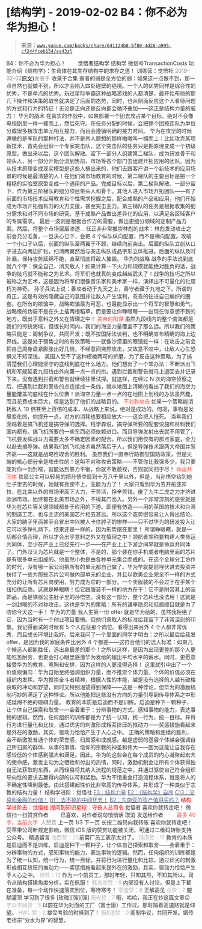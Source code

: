 # [结构学] - 2019-02-02 B4：你不必为华为担心！

> 来源：[`www.yuque.com/books/share/641124b8-5f80-4d26-a995-cf244fceb154/ss43zl`](https://www.yuque.com/books/share/641124b8-5f80-4d26-a995-cf244fceb154/ss43zl)

<ne-p id="520f42f3293818f927861ebbd5b15da4_p_0" data-lake-id="520f42f3293818f927861ebbd5b15da4_p_0"><ne-text id="u5d0df694" style="color: rgb(51, 51, 51);">B4：你不必为华为担心！</ne-text></ne-p> <ne-p id="6b215143b45768f9d78a359a724068cb" data-lake-id="6b215143b45768f9d78a359a724068cb"><ne-text id="u53257a9c" ne-fontsize="12" style="color: rgb(255, 255, 255);">原创</ne-text><ne-text id="u43c5efa8" ne-fontsize="14">觉悟者</ne-text><ne-text id="u00af0f19" ne-fontsize="14">结构学</ne-text></ne-p> <ne-p id="fafc128fe736ebe64fd01e7a364dcde8" data-lake-id="fafc128fe736ebe64fd01e7a364dcde8"><ne-text id="ud68fccfe" ne-fontsize="14" ne-bold="true" style="color: rgb(51, 51, 51);">结构学</ne-text></ne-p> <ne-p id="2a281f032481b75363180e35374e2530" data-lake-id="2a281f032481b75363180e35374e2530"><ne-text id="u3b4e6df1" ne-fontsize="14" style="color: rgb(51, 51, 51);">微信号</ne-text><ne-text id="u74e2a20f" ne-fontsize="14" style="color: rgb(51, 51, 51);">TransactionCosts</ne-text></ne-p> <ne-p id="b3cc14d3208d3bf37d54cb32f109c2de" data-lake-id="b3cc14d3208d3bf37d54cb32f109c2de"><ne-text id="u536f3a17" ne-fontsize="14" style="color: rgb(51, 51, 51);">功能介绍</ne-text><ne-text id="ub2e0aa4a" ne-fontsize="14" style="color: rgb(51, 51, 51);">《结构学》：生命体在其生存结构中的求存之道！ 训练营：觉悟社</ne-text></ne-p> <ne-p id="93c485f8509b94c1f58f6da7459c3e52" data-lake-id="93c485f8509b94c1f58f6da7459c3e52"><ne-text id="u44901268" style="color: rgb(140, 140, 140);">2019-02-02</ne-text>[<ne-text id="u2025ed0c" ne-fontsize="14">原文</ne-text>](https://mp.weixin.qq.com/s?__biz=MzIzMDYwOTM0Mg==&mid=2247483951&idx=1&sn=7850925e07db502ec2116efe0211318f&chksm=e8b19afedfc613e816bdef573343dbe2127c92d828c071510a8a8b9cb98384cdc7a6dbf8fbdd#rd))<ne-text id="u9e6bd59e" ne-fontsize="14" style="color: rgb(140, 140, 140);">发表于</ne-text></ne-p> <ne-p id="c2e20b25353faea8cb4879cf8843a0ee" data-lake-id="c2e20b25353faea8cb4879cf8843a0ee"><ne-text id="u61dba3e9" style="color: rgb(51, 51, 51);">收录于合集</ne-text></ne-p> <ne-p id="cdc9f1c3e17879f67b5d76506d5b0923" data-lake-id="cdc9f1c3e17879f67b5d76506d5b0923"><ne-text id="ue8f5f201" style="color: rgb(51, 51, 51);">弱者的弱是全方位的弱：如果这一点做不到，那一点自然也就做不到，所以才会陷入四处碰壁的绝境。一个人的优秀同样是综合性的优秀，不是单点的优秀。玩过星际争霸这种战略游戏的人都清楚，最开始布局的那几下操作和决策的取舍就决定了后面的态势，同时，也从侧面反应这个人看待问题的方式和行为的特征！无论是正向还是反向都会循环叠加——这正是结构力量的威力！</ne-text></ne-p> <ne-p id="ac2a586e59de07c5290b6ff0a5e37878" data-lake-id="ac2a586e59de07c5290b6ff0a5e37878"><ne-text id="ufcae509e" ne-bold="true" style="color: rgb(51, 51, 51);">华为的战术</ne-text></ne-p> <ne-p id="711730874cc989cd4ebd4ae7144d80fc" data-lake-id="711730874cc989cd4ebd4ae7144d80fc"><ne-text id="u90182cda" style="color: rgb(51, 51, 51);">在真实的作战中，如果部署一个团去攻占某个目标。绝对不会像电视剧里一样一拥而上，然后死守。在任务分配的时候，会把整个团按连队为单位分成很多拨攻击单元相互接力，而且会遵循明确的接力时间。</ne-text></ne-p> <ne-p id="860397cc16ec5c71ec3eef1924f9bc94" data-lake-id="860397cc16ec5c71ec3eef1924f9bc94"><ne-text id="ub2316181" style="color: rgb(51, 51, 51);">华为在攻坚的时候遵循的是军队的那种打法，并不是外人臆想的那样嗷嗷叫一拥而上：比如攻克某项新技术，首先会组织一个专家突击队，这个突击队的任务只是把原理变成一个初级原型。做出来以后，这个团队解散。留下一部分人组建第二梯队，成为研发骨干和领头人，另一部分开始分流到售前、市场等各个部门去组建开拓应用的团队。因为从技术原理变成现实模型是这些人搞出来的，他们去跟客户讲一个新技术的应用场景的时候是最清楚的人！在他们做市场教育的时候，第二梯队的主要目标是把一个粗糙的实验室原型变成一个通用的产品。完成目标以后，第二梯队解散。一部分留下，作为第三阶梯队的细分项目带头人和骨干。其他人进入市场开拓团队——有了前面的市场技术应用教育和个性需求挖掘之后，配合成熟的产品和应用，他们开始成为市场开拓强有力的火力支援，甚至突击主力。第三梯队的任务是根据收集的细分需求和对不同市场的研究，基于成熟产品做出差异化的应用，以满足各区域客户的专属需求。 最后一波则是根据合作方的需要，做出更细分领域的定制产品方案。然后，将整个市场层层渗透...</ne-text></ne-p> <ne-p id="aaa7553d04935e89f3b693a312a39d71" data-lake-id="aaa7553d04935e89f3b693a312a39d71"><ne-text id="ue0e3ccf4" style="color: rgb(51, 51, 51);">任正非非常推崇林彪的战术：林彪发动攻击之前会充分准备，一旦决心已下，会把 4 个纵队纵向配置，而不是横向配置。攻破一个小口子以后，前面的纵队至两翼于不顾，继续向前突击。后面的纵队立刻从口子进去向两边扩张，扫清两翼然后与突击纵队成品字形立体推进。后面的纵队及时补漏，保持攻势延绵不绝，直至彻底将敌人摧毁。</ne-text></ne-p> <ne-p id="60499ba22b158dd1293810b8fccb02fe" data-lake-id="60499ba22b158dd1293810b8fccb02fe"><ne-text id="ucd6ed302" ne-bold="true" style="color: rgb(51, 51, 51);">华为的战略</ne-text></ne-p> <ne-p id="77289e3e362fd03a80177a9569af22ee" data-lake-id="77289e3e362fd03a80177a9569af22ee"><ne-text id="u00047677" style="color: rgb(51, 51, 51);">战争的手法说到底就八个字：保全自己，消灭敌人！如果计算一下火力和规模就能绝对胜负的话，战争的技巧就不能称之为艺术。将军们也就真的变成赳赳武夫了！战争的技巧之所以被称之为艺术，这是因为将军们很像音乐家和美术家一样，演绎出不可量化的化腐朽为神奇。</ne-text></ne-p> <ne-p id="a7a998f8a15a567fdabbc800c866168c" data-lake-id="a7a998f8a15a567fdabbc800c866168c"><ne-text id="u56af2c05" style="color: rgb(51, 51, 51);">孙子兵法上说：善攻者动于九天之上，善守者藏于九地之下。所谓的奇正，这是有效的隐藏自己的意图并让敌人产生误判，乖乖的钻进自己编织的圈套。在所有的欺骗中，战略欺骗最为可恶，也最能显示出一个将军的智慧和勇气。战略级的伪装不是在头上插两根稻草，而是要让你睁眼瞎——出现在你意想不到的地方，既出乎意料之外又在情理之中！</ne-text></ne-p> <ne-p id="26cade61deaff383e3b490d055a18089" data-lake-id="26cade61deaff383e3b490d055a18089"><ne-text id="u733a1bdd" ne-bold="true" style="color: rgb(255, 76, 65);">美帝的阳谋</ne-text></ne-p> <ne-p id="bac72f4a80e9c8d72c79f4f4549bb5b0" data-lake-id="bac72f4a80e9c8d72c79f4f4549bb5b0"><ne-text id="u053fccc5" style="color: rgb(51, 51, 51);">虽然九段线内的整个南海都是我们的传统海域，但很长时间内，我们的海空力量覆盖不了那么远。所以我们的策略只能是：阁制争议，共同开发；既不按国际法谈判，也不明确宣布精确的海上边界线。这是处于弱势之时的有效策略——就像沙漠里的眼镜蛇一样：在攻击之前会把自己周身盘紧膨胀出好几倍，不经意间突然攻击，又故意不咬中，让敌人心生恐惧又不知深浅。</ne-text></ne-p> <ne-p id="58403cc7e1e898b1040c8303084331c6" data-lake-id="58403cc7e1e898b1040c8303084331c6"><ne-text id="u3a517918" style="color: rgb(51, 51, 51);">美国人受不了这种模棱两可的折磨，为了反击这种策略，为了搞清楚我们心理能坚守的底线到底在什么地方。他们想出了一个笨办法：不断派出飞机和军舰延着九段线由外向里一点一点的拱。遇到拦截和警告就马上退回去并记录下来，没有遇到拦截和警告就继续往里试探。就这样，在经过 N 次的海空侦察之后，把遇到拦截和警告的点连接成一条线，就从地图上清晰的看出了我们的海空力量能覆盖的底线在什么位置！派海空力量一点一点的在地图上划线的办法虽然蠢，而且花费成本巨大，但是达到了他们的战略目的。</ne-text></ne-p> <ne-p id="5f1dd6c6228e86e2e58c8e76c8fcd9f2" data-lake-id="5f1dd6c6228e86e2e58c8e76c8fcd9f2"><ne-text id="u823d3aa2" ne-bold="true" style="color: rgb(255, 76, 65);">不对称攻击</ne-text></ne-p> <ne-p id="e2da094233dc786b15b15c622a86b594" data-lake-id="e2da094233dc786b15b15c622a86b594"><ne-text id="u0b110a75" style="color: rgb(51, 51, 51);">如果一个策略能消耗敌人 10 倍甚至上百倍的成本，从战略上来说，绝对是成功的。何况，事物是发展变化的，你提升一点，对方的消耗也要相应放大——这会把人拖死。</ne-text></ne-p> <ne-p id="43c38d03584af2a9617999e5f9cff136" data-lake-id="43c38d03584af2a9617999e5f9cff136"><ne-text id="u9a7608ec" style="color: rgb(51, 51, 51);">当年我们面临着是搞飞机还是搞导弹的选择。钱学森说，搞导弹所要的配套设施和材料我们国内都有。搞飞机所要的一些东西必须依赖进口。而且导弹发射出去就不用管了，飞机要发挥战斗力需要太多不确定因素的配合。所以我们用仅有的那点家底，全力以赴去搞导弹。结果我们的飞机技术虽然落后于人，但是导弹技术跟两大帝国并驾齐驱——这就是战略性取舍的胜利。</ne-text></ne-p> <ne-p id="55a6fc7ab95cdfcfaf108fef1f365bbe" data-lake-id="55a6fc7ab95cdfcfaf108fef1f365bbe"><ne-text id="ub69651b4" style="color: rgb(51, 51, 51);">虽然我们一直奉行防御型国防政策，但是尖端的核心部分全是攻击性的！这叫不对称攻击策略——不管你比我强多少，我只要能对你一剑封喉，就能达到暴力平衡，你就不敢藐视，否则就同归于尽！</ne-text></ne-p> <ne-p id="932065d15d05d2d77860e0ba635ddb21" data-lake-id="932065d15d05d2d77860e0ba635ddb21"><ne-text id="ud4d54a22" ne-bold="true" style="color: rgb(255, 76, 65);">命运共同体</ne-text></ne-p> <ne-p id="c195866a4df2ef99b1bb8641c9c53ca2" data-lake-id="c195866a4df2ef99b1bb8641c9c53ca2"><ne-text id="u25c6fe79" style="color: rgb(51, 51, 51);">铁扇公主可以轻易的把孙悟空扇到十万八千里以外，但是，当孙悟空钻到她肚子里去的时候，她就有劲使不上，无能为力了！</ne-text></ne-p> <ne-p id="4402f6bd5d0e3cb35fd28972802c63c4" data-lake-id="4402f6bd5d0e3cb35fd28972802c63c4"><ne-text id="u777e8eb1" style="color: rgb(51, 51, 51);">大家只看到华为去开拓亚非拉，在北美以外的市场里面下大力，干苦活，挣辛苦钱。废了九牛二虎之力才挤进欧洲市场。始终都在北美市场之外，不得其门而入。另外一个非常深刻的感受就是华为在芯片等关键领域都处于应用的下游。即便有仿造——用的英国的技术和台湾的制造工艺，也与主流的美国芯片相去甚远。所以这个态势很容易让人得出结论。大家的脑子里面甚至会冒出中兴被人卡住脖子的惨样——只不过华为的研发投入让它可以多挣扎两下。结果还是一样的，因为形势摆在那里！</ne-text></ne-p> <ne-p id="bb2c0116752331258a8fc245dd0b28a3" data-lake-id="bb2c0116752331258a8fc245dd0b28a3"><ne-text id="u574df4c1" ne-bold="true" style="color: rgb(51, 51, 51);">所谓睁眼瞎，就是一切都合情合理，所以才会出乎意料之外又在情理之中！</ne-text><ne-text id="u6efe2b3e" style="color: rgb(51, 51, 51);">领航者宣称要构建人类命运共同体，至少在产业上已经先行一步——在产业上上下游之间早就是命运共同体了。门外汉认为芯片就是一个整体，不是的，那个装在你手机或者电脑里面的芯片是有很多单元组成的。他虽然小也是由各种单元集合而成的。在这个全球分工协作的时代，没有哪一家公司把所有的单元都自己做了。华为早就提前埋伏进去投资并扶持了一些为那些芯片公司做内部单元的企业，并且以欧美企业完全不一样的方式充分的让所有芯片商使用，努力成为它的一部分。一个卖服装的不会过于在乎某个纽扣供应商。这就是睁眼瞎！但它跟服装不一样的地方在于：它不是附带其上的装饰品，而是铁扇公主肚子里的孙悟空。没有这一部分，整个芯片也没法用！这就是一剑封喉的不对称攻击。这也是华为的策略：</ne-text><ne-text id="u3f79239f" ne-bold="true" style="color: rgb(51, 51, 51);">所有的谦卑隐忍和低眉顺目就是为了防你今天这一手！</ne-text></ne-p> <ne-p id="57edfc25d8fddde12672093baa5bf1a7" data-lake-id="57edfc25d8fddde12672093baa5bf1a7"><ne-text id="u2aff8910" ne-bold="true" style="color: rgb(51, 51, 51);">华为的力量</ne-text></ne-p> <ne-p id="ed177f50f0529a1f5434b30afa8619ff" data-lake-id="ed177f50f0529a1f5434b30afa8619ff"><ne-text id="ubcc016fd" style="color: rgb(51, 51, 51);">我人生第一份 offer 就是华为给的，虽然我拒绝了它，因为当时有一个创业项目要搞。但他们录取人的标准给我留下了非常深刻的印象。我记得面试的时候有 5 个人应征那个岗位。看得出来另外 4 个人都非常优秀，而且成长环境比我好。后来我问了一个里面的同学才明白：之所以最后给我发 offer，是因为我的家庭条件比另外 4 个都差——这符合他们的选人标准：如果几个候选人都能胜任，选出身最差的那个！之所以这样，是因为出现更差的那个人更能吃苦耐劳，也更会打心眼里感激华为发给的超出平均水平的薪水。同时，更愿意接受华为的教育、熏陶和安排，因为这样的人更没得选择！</ne-text></ne-p> <ne-p id="6d2a824309dcb4a3e67630883a284b19" data-lake-id="6d2a824309dcb4a3e67630883a284b19"><ne-text id="uebc41eaf" style="color: rgb(51, 51, 51);">这里就引申出了一个价值观偏向：华为自始至终强调组织力量，而不推崇个体力量。个体的价值必须在组织内发挥。</ne-text><ne-text id="u16907c84" ne-bold="true" style="color: rgb(51, 51, 51);">华为推崇奋斗者精神，根据人性的本能，越是没有选择的人越有破格获取的冲动和野望，同时又特别渴望得到保障——这是一种悖论，但华为的激励机制巧妙的满足了这种悖论。</ne-text><ne-text id="u9fec9fab" style="color: rgb(51, 51, 51);">所以他能把这些没有方向的力量引导到传导体系之中形成延绵不绝的磅礴力量。</ne-text></ne-p> <ne-p id="add3378bd796bad742e4979f037fb7d1" data-lake-id="add3378bd796bad742e4979f037fb7d1"><ne-text id="u93bfb619" style="color: rgb(51, 51, 51);">教育的本质是启迪而不是训练。启迪是种下一颗种子，让个体自己探索和取舍——会着重于：分辨事物的方式，感知事物的能力，表达事物的逻辑。然而，</ne-text><ne-text id="u014de4ea" ne-bold="true" style="color: rgb(51, 51, 51);">任何组织的训练都是为了统一认知，统一行为，统一目标。并将行为进行量化和比较，通过优劣的刺激形成相互挤压的推动力</ne-text><ne-text id="ufa5ce00e" style="color: rgb(51, 51, 51);">——奖惩措施看起来是外在的激励，其实，驱动力恰恰产生于人心之中。</ne-text></ne-p> <ne-p id="01b3a933df9d421c823337dae30b9a08" data-lake-id="01b3a933df9d421c823337dae30b9a08"><ne-text id="ud3c4f9e4" ne-bold="true" style="color: rgb(51, 51, 51);">正确的策略和连续的胜利，会不断激发普通个体的荣誉感，归属感和成就感。越是虚弱的基层个体越会强调自己所归属的群体、从事的事情、信仰的宗教的神圣和伟大——因为这能让自我存在感较低的个体感到强大和满足。</ne-text><ne-text id="ua6b0ad8f" style="color: rgb(51, 51, 51);">因此，华为的这些会在每个成员的内心凝聚起宏大的使命感，激发主动为之牺牲和付出的热情，同时，激励机制会让所有个体获得独自无法获取的东西，从而轻易将其纳入流程的规范之中，并通过驱使自己符合组织导向性的要求去赢得内部的认可和奖励。华为不惜重金打造流程体系，就是将人的不确定性降到最低。由此搭建起性价比非常高的传导体系，并形成了一种类似于宗教的结构力量！</ne-text></ne-p> <ne-p id="40ffed0cfc21e1cbae6f7db6bd9e1176" data-lake-id="40ffed0cfc21e1cbae6f7db6bd9e1176"><ne-text id="ua4f56b48" ne-fontsize="13" style="color: rgb(51, 51, 51);">结构学进阶：</ne-text><ne-text id="u9b1137f8" ne-fontsize="13" ne-bold="true" style="color: rgb(51, 51, 51);">觉悟社</ne-text></ne-p> <ne-p id="d9c5084bcd0981600be2baf4fc0d5bec" data-lake-id="d9c5084bcd0981600be2baf4fc0d5bec">[<ne-text id="ue3cc6760" ne-fontsize="13" ne-bold="true" style="color: rgb(87, 107, 149);">F3：结构力量</ne-text>](http://mp.weixin.qq.com/s?__biz=MzIzMDYwOTM0Mg==&mid=2247483942&idx=1&sn=53a6cd726a0ea5e93ef015690fa25d3b&chksm=e8b19af7dfc613e1f5509b8cebb677a6aa963a98b47438c54e89a8979374e794372cb1f0fe84&scene=21#wechat_redirect)</ne-p> <ne-p id="b476dcbe85c0dca99998a8f22ad92277" data-lake-id="b476dcbe85c0dca99998a8f22ad92277">[<ne-text id="u3854739a" ne-fontsize="13" ne-bold="true" style="color: rgb(87, 107, 149);">E2：《结构学》自序</ne-text>](http://mp.weixin.qq.com/s?__biz=MzIzMDYwOTM0Mg==&mid=2247483926&idx=1&sn=b95a4f9087097a0c18a896d987b3fe52&chksm=e8b19ac7dfc613d10373c203fe258ab87a4e3d2e3277cb2468fd5e30235394c6be0f148c5b0b&scene=21#wechat_redirect)</ne-p> <ne-p id="355a2ffdde72339fcb9eef1b85e357fd" data-lake-id="355a2ffdde72339fcb9eef1b85e357fd">[<ne-text id="u2ec07517" ne-fontsize="13" ne-bold="true" style="color: rgb(87, 107, 149);">C13：交易和金融的价值！</ne-text>](http://mp.weixin.qq.com/s?__biz=MzIzMDYwOTM0Mg==&mid=2247483930&idx=1&sn=ae65c47055e5a1bf799a5313d32053d3&chksm=e8b19acbdfc613ddcbff8490bf7d7ff6c7afbd985bbf3d6ef051e8f397e179061dc7edbe5fc1&scene=21#wechat_redirect)</ne-p> <ne-p id="4fa5c3052a503c4cfa104e056701ef5a" data-lake-id="4fa5c3052a503c4cfa104e056701ef5a">[<ne-text id="ue395228a" ne-fontsize="13" ne-bold="true" style="color: rgb(87, 107, 149);">B1：去不掉的中间环节！</ne-text>](http://mp.weixin.qq.com/s?__biz=MzIzMDYwOTM0Mg==&mid=2247483903&idx=1&sn=e8a21cb816d6a27d869f81463805a208&chksm=e8b1992edfc610380f54d91f9acc9844820c77ce8a5bcedb4f36372c406647f45fd2514a6a77&scene=21#wechat_redirect)</ne-p> <ne-p id="ab0144139957620f8f55c7276cd64a02" data-lake-id="ab0144139957620f8f55c7276cd64a02">[<ne-text id="u1a586d07" ne-fontsize="13" ne-bold="true" style="color: rgb(87, 107, 149);">B2：东南亚的资产值得买吗？</ne-text>](http://mp.weixin.qq.com/s?__biz=MzIzMDYwOTM0Mg==&mid=2247483936&idx=1&sn=26888c67b2ba0feaee0961b813271e24&chksm=e8b19af1dfc613e7fed8be7a6f08ce8e8fdf53fc76ac63729dfec83d3a9d10977f40a2534bc2&scene=21#wechat_redirect)</ne-p> <ne-p id="37270e5169e9f251bccc29c43364f272" data-lake-id="37270e5169e9f251bccc29c43364f272" ne-alignment="center"><ne-text id="ub39ad2bd" ne-bold="true" style="color: rgb(255, 0, 0);">结构学进阶去：觉悟社</ne-text></ne-p> <ne-p id="980803efb6d586f558de9d39e18a7e19" data-lake-id="980803efb6d586f558de9d39e18a7e19" ne-alignment="center"><ne-text id="ufc2577f6" ne-bold="true" style="color: rgb(255, 0, 0);">提问到知识星球：守夜人总司令</ne-text></ne-p>  <ne-p id="7a35a812dadf846abd2c747b89e621a8" data-lake-id="7a35a812dadf846abd2c747b89e621a8" ne-alignment="center"><ne-card data-card-name="image" data-card-type="inline" id="D7Rkp" data-event-boundary="card" style="color: rgb(51, 51, 51);"><ne-p id="09eb3dfb4247792762e9c58fff483410" data-lake-id="09eb3dfb4247792762e9c58fff483410"><ne-text id="ua8e3b0b6" style="color: rgb(51, 51, 51);">觉悟者</ne-text></ne-p> <ne-p id="f89917c9f1ad4232dc599c513e510fa6" data-lake-id="f89917c9f1ad4232dc599c513e510fa6"><ne-text id="uee31ca5a" style="color: rgb(51, 51, 51);">喜欢你就转走吧！</ne-text></ne-p> <ne-p id="475ff4969d25c400bf0772b6a898c4e2" data-lake-id="475ff4969d25c400bf0772b6a898c4e2"><ne-text id="u79293994" ne-bold="true" style="color: rgb(51, 51, 51);">微信扫一扫赞赏作者</ne-text><ne-text id="u8e976dc0" ne-bold="true" style="color: rgb(255, 255, 255);">赞赏</ne-text></ne-p> <ne-p id="6e34d2955ebaa7473d7d7e03e942f02f" data-lake-id="6e34d2955ebaa7473d7d7e03e942f02f"><ne-text id="u6a0db6aa" style="color: rgb(51, 51, 51);">已喜欢，</ne-text><ne-text id="u75e87b8f">对作者说句悄悄话</ne-text></ne-p> <ne-p id="458420e0778094ecba6771400a3ddda0" data-lake-id="458420e0778094ecba6771400a3ddda0"><ne-text id="u05930790" style="color: rgb(51, 51, 51);">取消</ne-text></ne-p> <ne-p id="eba30fcbc577b40eca5549999db0a068" data-lake-id="eba30fcbc577b40eca5549999db0a068"><ne-text id="udb37fd98" ne-fontsize="14" ne-bold="true" style="color: rgb(51, 51, 51);">发送给作者</ne-text></ne-p> <ne-p id="499505ee7fae40b54c307248e050dab1" data-lake-id="499505ee7fae40b54c307248e050dab1"><ne-text id="u06094836" ne-bold="true" style="color: rgb(255, 255, 255);">发送</ne-text></ne-p> <ne-p id="4f0a21cb7fcf25281c83270ba175f846" data-lake-id="4f0a21cb7fcf25281c83270ba175f846"><ne-text id="u1eef7c93" ne-fontsize="13" style="color: rgb(250, 81, 81);">最多 40 字，当前共字</ne-text></ne-p> <ne-p id="d32e54ab8f4a86bfdec2ebc2fcaeb9cf" data-lake-id="d32e54ab8f4a86bfdec2ebc2fcaeb9cf"><ne-text id="u99d325d2" style="color: rgb(136, 136, 136);"> 人赞赏</ne-text></ne-p> <ne-p id="388efef102c07df22675f36f3907784c" data-lake-id="388efef102c07df22675f36f3907784c"><ne-text id="ue3c9a66e" style="color: rgb(51, 51, 51);">上一页</ne-text> <ne-text id="u5e08eff7">1</ne-text><ne-text id="u9213c750" style="color: rgb(51, 51, 51);">/3 下一页</ne-text></ne-p> <ne-p id="36d1b02cdf93646bc76ec662cf8dd700" data-lake-id="36d1b02cdf93646bc76ec662cf8dd700"><ne-text id="uabe8d031" style="color: rgb(51, 51, 51);">长按二维码向我转账</ne-text></ne-p> <ne-p id="dccfe36f69e3b83b04f3fe1cdf5714c4" data-lake-id="dccfe36f69e3b83b04f3fe1cdf5714c4"><ne-text id="u05b2924b" style="color: rgb(51, 51, 51);">喜欢你就转走吧！</ne-text></ne-p> <ne-p id="3b570a18b21953f645f7d31294fe47cd" data-lake-id="3b570a18b21953f645f7d31294fe47cd"><ne-text id="ud51e0223" style="color: rgb(51, 51, 51);">受苹果公司新规定影响，微信 iOS 版的赞赏功能被关闭，可通过二维码转账支持公众号。</ne-text></ne-p> <ne-h3 id="AZlky" data-lake-id="AZlky"><ne-heading-ext><ne-heading-anchor></ne-heading-anchor><ne-heading-fold></ne-heading-fold></ne-heading-ext><ne-heading-content><ne-text id="u87473131" ne-fontsize="16" style="color: rgb(51, 51, 51);">精选留言</ne-text></ne-heading-content></ne-h3>  <ne-p id="53b509f6b04abd3ab4cf2950725d5f1d" data-lake-id="53b509f6b04abd3ab4cf2950725d5f1d"><ne-card data-card-name="image" data-card-type="inline" id="iEnVo" data-event-boundary="card" style="color: rgb(51, 51, 51);"><ne-p id="26a1b45cd9e3525df32ec95a51855d85" data-lake-id="26a1b45cd9e3525df32ec95a51855d85"><ne-text id="u1e44426f" style="color: rgb(179, 179, 179);">海西赞：21</ne-text></ne-p> <ne-p id="3e9c05a66be905dd6f251dda25f182bb" data-lake-id="3e9c05a66be905dd6f251dda25f182bb"><ne-text id="u4d7587cf" style="color: rgb(51, 51, 51);">前菊厂员工表示太对了。</ne-text></ne-p>  <ne-p id="f538bdc85bdfa8f94ab06f32c519ef03" data-lake-id="f538bdc85bdfa8f94ab06f32c519ef03"><ne-card data-card-name="image" data-card-type="inline" id="azn7h" data-event-boundary="card" style="color: rgb(51, 51, 51);"><ne-p id="f897a789ae5571d442b0227b28de5ae1" data-lake-id="f897a789ae5571d442b0227b28de5ae1"><ne-text id="ua8b742fa" style="color: rgb(179, 179, 179);">汤汤赞：17</ne-text></ne-p> <ne-p id="60f5f693903c8eb5adf5fc6d096dd008" data-lake-id="60f5f693903c8eb5adf5fc6d096dd008"><ne-text id="ub4b661df" style="color: rgb(51, 51, 51);">教育的本质是启迪而不是训练。启迪是种下一颗种子，让个体自己探索和取舍——会着重于：分辨事物的方式，感知事物的能力，表达事物的逻辑。然而，任何组织的训练都是为了统一认知，统一行为，统一目标。并将行为进行量化和比较，通过优劣的刺激形成相互挤压的推动力——奖惩措施看起来是外在的激励，其实，驱动力恰恰产生于人心之中。</ne-text></ne-p>  <ne-p id="e4aaf713ed454184712fb92d72ccf136" data-lake-id="e4aaf713ed454184712fb92d72ccf136"><ne-card data-card-name="image" data-card-type="inline" id="shBlx" data-event-boundary="card" style="color: rgb(51, 51, 51);"><ne-p id="468c22ddc83513920de2824b22c49e95" data-lake-id="468c22ddc83513920de2824b22c49e95"><ne-text id="u32acad3f" style="color: rgb(179, 179, 179);">持赞：13</ne-text></ne-p> <ne-p id="cf00dca11ff6b5250d4c75f2227f8803" data-lake-id="cf00dca11ff6b5250d4c75f2227f8803"><ne-text id="u825851ff" style="color: rgb(51, 51, 51);">作为一个前员工，那时年轻，只知其然，不知其所以。司令从结构搭建角度分析，实在佩服！</ne-text></ne-p>  <ne-p id="b07fe1bb3f0534a551c0e82e1fc4a251" data-lake-id="b07fe1bb3f0534a551c0e82e1fc4a251"><ne-card data-card-name="image" data-card-type="inline" id="VJHfb" data-event-boundary="card" style="color: rgb(51, 51, 51);"><ne-p id="e26c46750c31f780d6c260a126c0fae2" data-lake-id="e26c46750c31f780d6c260a126c0fae2"><ne-text id="u0c7a8da2" style="color: rgb(179, 179, 179);">韩志宏赞：9</ne-text></ne-p> <ne-p id="534194e8f61ebb2550b122de8d30f10b" data-lake-id="534194e8f61ebb2550b122de8d30f10b"><ne-text id="u9d806fa8" style="color: rgb(51, 51, 51);">内部没有人讨论，但是上下都在准备，每一个动作快速落实到位，等待寒冬！</ne-text></ne-p>  <ne-p id="f7e5b827431f41f59650f1aae0973fb6" data-lake-id="f7e5b827431f41f59650f1aae0973fb6"><ne-card data-card-name="image" data-card-type="inline" id="qcisK" data-event-boundary="card" style="color: rgb(51, 51, 51);"><ne-p id="afd9b50cea53757afbcb4db71c105356" data-lake-id="afd9b50cea53757afbcb4db71c105356"><ne-text id="uc4cb51b8" style="color: rgb(179, 179, 179);">零壹赞：8</ne-text></ne-p> <ne-p id="34826105defea2e2413f4baa4735ed14" data-lake-id="34826105defea2e2413f4baa4735ed14"><ne-text id="u59d07864" style="color: rgb(51, 51, 51);">正解高见</ne-text></ne-p>  <ne-p id="787b291b53e6cb816e9cd63cb2f80378" data-lake-id="787b291b53e6cb816e9cd63cb2f80378"><ne-card data-card-name="image" data-card-type="inline" id="IZub5" data-event-boundary="card" style="color: rgb(51, 51, 51);"><ne-p id="13f04f4b6689e188a065983c7fa1c007" data-lake-id="13f04f4b6689e188a065983c7fa1c007"><ne-text id="ucc440579" style="color: rgb(179, 179, 179);">🌞赞：7</ne-text></ne-p> <ne-p id="c1e44a7f363350ac7a9b625c311df41f" data-lake-id="c1e44a7f363350ac7a9b625c311df41f"><ne-text id="u174df0fb" style="color: rgb(51, 51, 51);">醍醐灌顶 学习到了很多 [玫瑰][强][强]</ne-text></ne-p>  <ne-p id="ded95e78375866e7f1931fe763c0ca4a" data-lake-id="ded95e78375866e7f1931fe763c0ca4a"><ne-card data-card-name="image" data-card-type="inline" id="RFLY8" data-event-boundary="card" style="color: rgb(51, 51, 51);"><ne-p id="814d384b825ecb971a3dbaf9b648b55e" data-lake-id="814d384b825ecb971a3dbaf9b648b55e"><ne-text id="u742eadd1" style="color: rgb(179, 179, 179);">阳光赞：7</ne-text></ne-p> <ne-p id="01f7a9e53e5c3c4ab89a497392e2837e" data-lake-id="01f7a9e53e5c3c4ab89a497392e2837e"><ne-text id="u634bcd7d" style="color: rgb(51, 51, 51);">哦，哈哈，我正在抄这篇文章😛</ne-text></ne-p>  <ne-p id="d61ab4990d4fa940afe00ebb6832ef52" data-lake-id="d61ab4990d4fa940afe00ebb6832ef52"><ne-card data-card-name="image" data-card-type="inline" id="GwQ0W" data-event-boundary="card" style="color: rgb(51, 51, 51);"><ne-p id="f837e9466ca7ddea3a4a3e5a6b009357" data-lake-id="f837e9466ca7ddea3a4a3e5a6b009357"><ne-text id="u90cee987" style="color: rgb(179, 179, 179);">宇众不同赞：5</ne-text></ne-p> <ne-p id="fb168a77d39cc6cb622ba8898ea7a18a" data-lake-id="fb168a77d39cc6cb622ba8898ea7a18a"><ne-text id="u27b17ace" style="color: rgb(51, 51, 51);">以前在华为对面的工厂（富士康）工作过。那时隔着高速路就是仰望。</ne-text></ne-p>  <ne-p id="3d0e791b8aa0b47c1f89d51f1201dd56" data-lake-id="3d0e791b8aa0b47c1f89d51f1201dd56"><ne-card data-card-name="image" data-card-type="inline" id="MgFYh" data-event-boundary="card" style="color: rgb(51, 51, 51);"><ne-p id="36deb657d62c49c8d5d3fb63cb69a3f2" data-lake-id="36deb657d62c49c8d5d3fb63cb69a3f2"><ne-text id="u8b76e1e5" style="color: rgb(179, 179, 179);">HWL 赞：2</ne-text></ne-p> <ne-p id="153a76c469633ec0146060fd83b3332b" data-lake-id="153a76c469633ec0146060fd83b3332b"><ne-text id="u415c89d5" style="color: rgb(51, 51, 51);">接受考验的时候到了！</ne-text></ne-p>  <ne-p id="05ff277c42e05f208bdbe5aa8df0a224" data-lake-id="05ff277c42e05f208bdbe5aa8df0a224"><ne-card data-card-name="image" data-card-type="inline" id="gbhBS" data-event-boundary="card" style="color: rgb(51, 51, 51);"><ne-p id="84302b4088409c712b2c05ec59fda911" data-lake-id="84302b4088409c712b2c05ec59fda911"><ne-text id="u434c6c34" style="color: rgb(179, 179, 179);">报&道赞：0</ne-text></ne-p> <ne-p id="3603d0f74b1c86c5fb7c22a304ee4deb" data-lake-id="3603d0f74b1c86c5fb7c22a304ee4deb"><ne-text id="ubb7fc37a" style="color: rgb(51, 51, 51);">阁制争议，共同开发。嫡传老祖宗“分水为界”的智慧。</ne-text></ne-p></ne-card></ne-p></ne-card></ne-p></ne-card></ne-p></ne-card></ne-p></ne-card></ne-p></ne-card></ne-p></ne-card></ne-p></ne-card></ne-p></ne-card></ne-p></ne-card></ne-p></ne-card></ne-p>